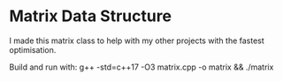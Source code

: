 # Matrix Data Structure  
I made this matrix class to help with my other projects with the fastest optimisation.  
  
Build and run with: g++ -std=c++17 -O3 matrix.cpp -o matrix && ./matrix

